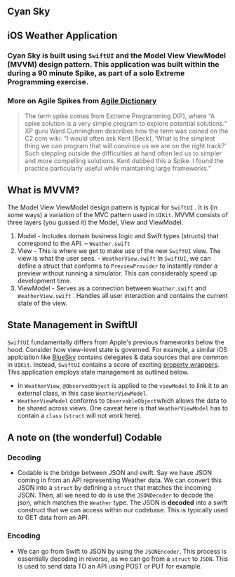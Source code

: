 ## Cyan Sky
## iOS Weather Application

### Cyan Sky is built using `SwiftUI` and the Model View ViewModel (MVVM) design pattern.  This application was built within the during a 90 minute Spike, as part of a solo Extreme Programming exercise. 

### More on Agile Spikes from [Agile Dictionary](http://agiledictionary.com/)
> The term spike comes from Extreme Programming (XP), where “A spike solution is a very simple program to explore potential solutions.” XP guru Ward Cunningham describes how the term was coined on the C2.com wiki: “I would often ask Kent [Beck], ‘What is the simplest thing we can program that will convince us we are on the right track?’ Such stepping outside the difficulties at hand often led us to simpler and more compelling solutions. Kent dubbed this a Spike. I found the practice particularly useful while maintaining large frameworks.”

## What is MVVM?
The Model View ViewModel design pattern is typical for `SwiftUI` . It is (in some ways) a variation of the MVC pattern used in `UIKit`. MVVM consists of three layers (you gussed it) the Model, View and ViewModel. 

1. Model - Includes domain business logic and Swift types (structs) that correspond to the API. 
  – `Weather.swift` 
1. View - This is where we get to make use of the new `SwiftUI` view. The view is what the user sees. - `WeatherView.swift` In `SwiftUI`, we can define a struct that conforms to `PreviewProvider` to instantly render a preview without running a simulator. This can considerably speed up development time.
1. ViewModel - Serves as a connection between `Weather.swift` and `WeatherView.swift` . Handles all user interaction and contains the current state of the view. 

## State Management in SwiftUI
`SwiftUI` fundamentally differs from Apple's previous frameworks below the hood. Consider how view-level state is governed. For example, a similar iOS applciation like [BlueSky](https://github.com/derekquinn/ios-bluesky) contains delegates & data sources that are common in `UIKit`. Instead, `SwiftUI` contains a score of exciting [property wrappers](https://www.hackingwithswift.com/quick-start/swiftui/all-swiftui-property-wrappers-explained-and-compared). This application employs state management as outlined below.  
- In `WeatherView`, `@ObservedObject` is applied to the `viewModel` to link it to an external class, in this case `WeatherViewModel`.
- `WeatherViewModel` conforms to `ObservableObject`which allows the data to be shared across views. One caveat here is that `WeatherViewModel` has to contain a `class` (`struct` will not work here). 

## A note on (the wonderful) Codable
### Decoding
- Codable is the bridge between JSON and swift.  Say we have JSON coming in from an API representing Weather data. We can convert this JSON into a `struct` by 
defining a `struct` that matches the incoming JSON.  Then, all we need to do is use the `JSONDecoder` to decode the json, which matches the `Weather` type. The 
JSON is **decoded** into a swift construct that we can access within our codebase. This is typically used to GET data from an API. 

### Encoding
- We can go from Swift to JSON by using the `JSONEncoder`. This process is essentially decoding in reverse, as we can go from a `struct` to `JSON`. This is used to send data TO an API using POST or PUT for example. 
